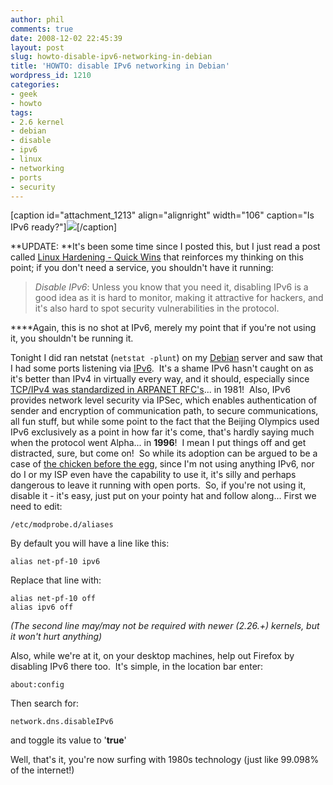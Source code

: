 ```yaml
---
author: phil
comments: true
date: 2008-12-02 22:45:39
layout: post
slug: howto-disable-ipv6-networking-in-debian
title: 'HOWTO: disable IPv6 networking in Debian'
wordpress_id: 1210
categories:
- geek
- howto
tags:
- 2.6 kernel
- debian
- disable
- ipv6
- linux
- networking
- ports
- security
---
```


[caption id="attachment_1213" align="alignright" width="106" caption="Is IPv6 ready?"][![](http://www.fak3r.com/wp-content/uploads/2008/12/ipv6_ready_logo_phase1.png)](http://www.fak3r.com/wp-content/uploads/2008/12/ipv6_ready_logo_phase1.png)[/caption]

**UPDATE: **It's been some time since I posted this, but I just read a post called [Linux Hardening - Quick Wins](http://www.esecurityplanet.com/trends/article.php/3938786/article.htm) that reinforces my thinking on this point; if you don't need a service, you shouldn't have it running:


> _Disable IPv6_: Unless you know that you need it, disabling IPv6 is a good idea as it is hard to monitor, making it attractive for hackers, and it's also hard to spot security vulnerabilities in the protocol.


****Again, this is no shot at IPv6, merely my point that if you're not using it, you shouldn't be running it.

Tonight I did ran netstat (`netstat -plunt`) on my [Debian](http://debian.org) server and saw that I had some ports listening via [IPv6](http://en.wikipedia.org/wiki/IPv6).  It's a shame IPv6 hasn't caught on as it's better than IPv4 in virtually every way, and it should, especially since [TCP/IPv4 was standardized in ARPANET RFC's](http://ntrg.cs.tcd.ie/undergrad/4ba2/ipng/gerd.ipv4.html)... in 1981!  Also, IPv6 provides network level security via IPSec, which enables authentication of sender and encryption of communication path, to secure communications, all fun stuff, but while some point to the fact that the Beijing Olympics used IPv6 exclusively as a point in how far it's come, that's hardly saying much when the protocol went Alpha... in **1996**!  I mean I put things off and get distracted, sure, but come on!  So while its adoption can be argued to be a case of [the chicken before the egg](http://robert.accettura.com/blog/2008/08/18/nobody-is-using-ipv6/), since I'm not using anything IPv6, nor do I or my ISP even have the capability to use it, it's silly and perhaps dangerous to leave it running with open ports.  So, if you're not using it, disable it - it's easy, just put on your pointy hat and follow along...<!-- more --> First we need to edit:

    
    /etc/modprobe.d/aliases


By default you will have a line like this:

    
    alias net-pf-10 ipv6


Replace that line with:

    
    alias net-pf-10 off
    alias ipv6 off


_(The second line may/may not be required with newer (2.26.+) kernels, but it won't hurt anything)_

Also, while we're at it, on your desktop machines, help out Firefox by disabling IPv6 there too.  It's simple, in the location bar enter:

    
    about:config


Then search for:

    
    network.dns.disableIPv6


and toggle its value to '**true**'

Well, that's it, you're now surfing with 1980s technology (just like 99.098% of the internet!)
